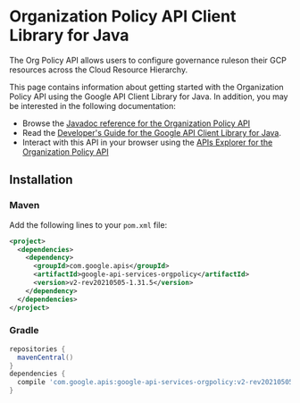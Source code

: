 # Organization Policy API Client Library for Java

The Org Policy API allows users to configure governance ruleson their GCP resources across the Cloud Resource Hierarchy.

This page contains information about getting started with the Organization Policy API
using the Google API Client Library for Java. In addition, you may be interested
in the following documentation:

* Browse the [Javadoc reference for the Organization Policy API][javadoc]
* Read the [Developer's Guide for the Google API Client Library for Java][google-api-client].
* Interact with this API in your browser using the [APIs Explorer for the Organization Policy API][api-explorer]

## Installation

### Maven

Add the following lines to your `pom.xml` file:

```xml
<project>
  <dependencies>
    <dependency>
      <groupId>com.google.apis</groupId>
      <artifactId>google-api-services-orgpolicy</artifactId>
      <version>v2-rev20210505-1.31.5</version>
    </dependency>
  </dependencies>
</project>
```

### Gradle

```gradle
repositories {
  mavenCentral()
}
dependencies {
  compile 'com.google.apis:google-api-services-orgpolicy:v2-rev20210505-1.31.5'
}
```

[javadoc]: https://googleapis.dev/java/google-api-services-orgpolicy/latest/index.html
[google-api-client]: https://github.com/googleapis/google-api-java-client/
[api-explorer]: https://developers.google.com/apis-explorer/#p/orgpolicy/v1/
